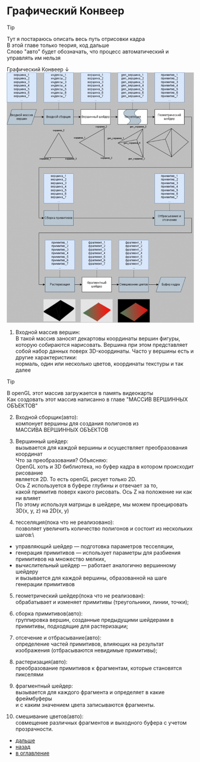 # Графический Конвеер

> [!TIP]
> Тут я постараюсь описать весь путь отрисовки кадра\
> В этой главе только теория, код дальше\
> Слово "авто" будет обозначать, что процесс автоматический и управлять им нельзя

Графический Конвеер ↓\
![](png/GraphicCooker.png)

1. Входной массив вершин:\
В такой массив заносят декартовы координаты вершин фигуры,\
которую собираются нарисовать. Вершина при этом представляет\
собой набор данных поверх 3D-координаты. Часто у вершины есть и другие характеристики:\
нормаль, один или несколько цветов, координаты текстуры и так далее

> [!TIP]
> В openGL этот массив загружается в память видеокарты\
> Как создовать этот массив написанно в главе "МАССИВ ВЕРШИННЫХ ОБЪЕКТОВ"

2. Входной сборщик(авто):\
компонует вершины для создания полигонов из\
МАССИВА ВЕРШИННЫХ ОБЪЕКТОВ

3. Вершинный шейдер:\
вызывается для каждой вершины и осуществляет преобразования координат\
Что за преобразования? Объясняю:\
OpenGL хоть и 3D библиотека, но буфер кадра в котором происходит рисование\
является 2D. То есть openGL рисует только 2D.\
Ось Z используется в буфере глубины и отвечает за то,\
какой примитив поверх какого рисовать. Ось Z на положение ни как ни влияет\
По этому используя матрицы в шейдере, мы можем проецировать 3D(x, y, z) на 2D(x, y)

4. тесселяция(пока что не реализовано):\
позволяет увеличить количество полигонов и состоит из нескольких шагов:\
+ управляющий шейдер — подготовка параметров тесселяции,
+ генерация примитивов — использует параметры для разбиения\
примитивов на множество мелких,
+ вычислительный шейдер — работает аналогично вершинному шейдеру\
  и вызывается для каждой вершины, образованной на шаге генерации примитивов

5. геометрический шейдер(пока что не реализован):\
обрабатывает и изменяет примитивы (треугольники, линии, точки);

6. сборка примитивов(авто):\
группировка вершин, созданные предыдущими шейдерами в примитивы, подходящие для растеризации;

7. отсечение и отбрасывание(авто):\
определение частей примитивов, влияющих на результат изображения (отбрасываются невидимые примитивы);

8. растеризация(авто):\
преобразование примитивов к фрагментам, которые становятся пикселями

9. фрагментный шейдер:\
вызывается для каждого фрагмента и определяет в какие фреймбуферы\
и с каким значением цвета записываются фрагменты.

10. смешивание цветов(авто):\
совмещение различных фрагментов и выходного буфера с учетом прозрачности.

+ [дальше](vao.md)
+ [назад](window.md) 
+ [в оглавление](manual.md)
